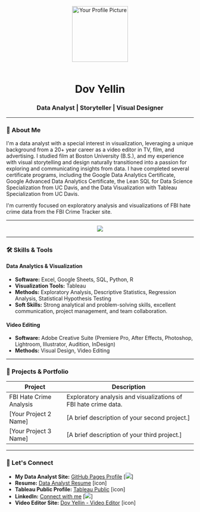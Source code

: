 <div align="center">
  <img src="https://avatars.githubusercontent.com/u/YOUR_USERNAME" width="150px;" alt="Your Profile Picture"/>
  <br />
  <br />
  <h1>Dov Yellin</h1>
  <h3>Data Analyst | Storyteller | Visual Designer</h3>
</div>

---

### 🌟 About Me
I'm a data analyst with a special interest in visualization, leveraging a unique background from a 20+ year career as a video editor in TV, film, and advertising. I studied film at Boston University (B.S.), and my experience with visual storytelling and design naturally transitioned into a passion for exploring and communicating insights from data. I have completed several certificate programs, including the Google Data Analytics Certificate, Google Advanced Data Analytics Certificate, the Lean SQL for Data Science Specialization from UC Davis, and the Data Visualization with Tableau Specialization from UC Davis.

I'm currently focused on exploratory analysis and visualizations of FBI hate crime data from the FBI Crime Tracker site.

---

<p align="center">
  <a href="https://skillicons.dev">
    <img src="https://skillicons.dev/icons?i=pr,ae,ps,ai,linkedin,github,postgres,sqlite,py,r" />
  </a>
</p>

---

### 🛠️ Skills & Tools

#### Data Analytics & Visualization
-   **Software:** Excel, Google Sheets, SQL, Python, R
-   **Visualization Tools:** Tableau
-   **Methods:** Exploratory Analysis, Descriptive Statistics, Regression Analysis, Statistical Hypothesis Testing
-   **Soft Skills:** Strong analytical and problem-solving skills, excellent communication, project management, and team collaboration.

#### Video Editing
-   **Software:** Adobe Creative Suite (Premiere Pro, After Effects, Photoshop, Lightroom, Illustrator, Audition, InDesign)
-   **Methods:** Visual Design, Video Editing

---

### 📂 Projects & Portfolio

| Project | Description |
|---|---|
| FBI Hate Crime Analysis | Exploratory analysis and visualizations of FBI hate crime data. |
| [Your Project 2 Name] | [A brief description of your second project.] |
| [Your Project 3 Name] | [A brief description of your third project.] |

---

### 🔗 Let's Connect

-   **My Data Analyst Site:** [GitHub Pages Profile](https://dyellin.github.io/) [<img src="https://skillicons.dev/icons?i=github" />]
-   **Resume:** [Data Analyst Resume](https://github.com/dyellin/dyellin.github.io/blob/3ded6fd394ae385c491d13fdccf6072fb92098d7/DovYellin_DataAnalyst.pdf) [icon]
-   **Tableau Public Profile:** [Tableau Public](https://public.tableau.com/app/profile/dov.yellin/vizzes) [icon]
-   **LinkedIn:** [Connect with me](https://www.linkedin.com/in/dovyellin/) [<img src="https://skillicons.dev/icons?i=linkedin" />]
-   **Video Editor Site:** [Dov Yellin - Video Editor](http://www.dovyellin.com/) [icon]
